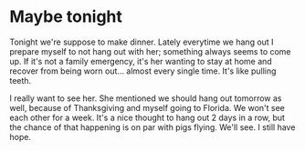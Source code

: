 # Maybe tonight

Tonight we're suppose to make dinner. Lately everytime we hang out I prepare myself to not hang out with her; something always seems to come up. If it's not a family emergency, it's her wanting to stay at home and recover from being worn out... almost every single time. It's like pulling teeth.

I really want to see her. She mentioned we should hang out tomorrow as well, because of Thanksgiving and myself going to Florida. We won't see each other for a week. It's a nice thought to hang out 2 days in a row, but the chance of that happening is on par with pigs flying. We'll see. I still have hope.

